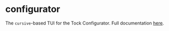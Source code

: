 configurator
============

The `cursive`-based TUI for the Tock Configurator. Full documentation [here](/doc/Tock_Configurator.md).
